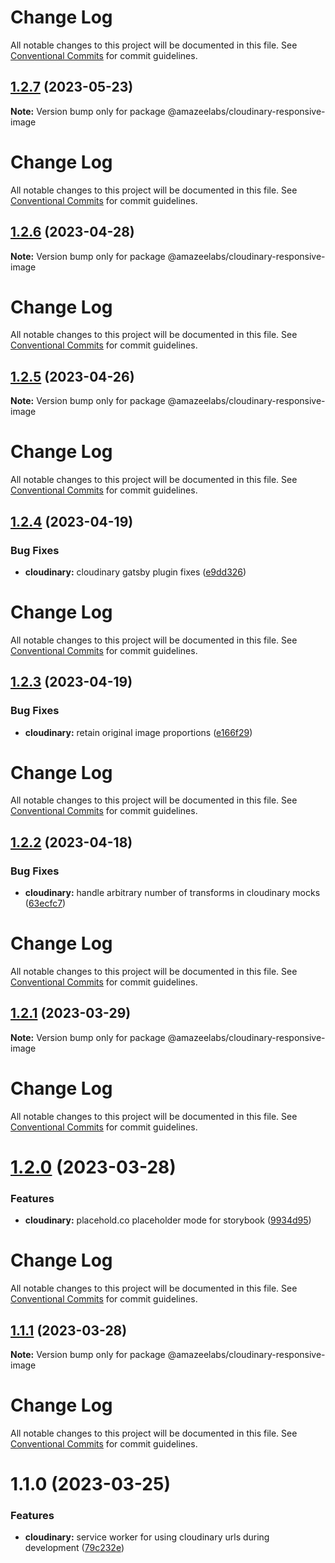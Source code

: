 # Change Log

All notable changes to this project will be documented in this file. See
[Conventional Commits](https://conventionalcommits.org) for commit guidelines.

## [1.2.7](https://github.com/AmazeeLabs/silverback-mono/compare/@amazeelabs/cloudinary-responsive-image@1.2.6...@amazeelabs/cloudinary-responsive-image@1.2.7) (2023-05-23)

**Note:** Version bump only for package @amazeelabs/cloudinary-responsive-image

# Change Log

All notable changes to this project will be documented in this file. See
[Conventional Commits](https://conventionalcommits.org) for commit guidelines.

## [1.2.6](https://github.com/AmazeeLabs/silverback-mono/compare/@amazeelabs/cloudinary-responsive-image@1.2.5...@amazeelabs/cloudinary-responsive-image@1.2.6) (2023-04-28)

**Note:** Version bump only for package @amazeelabs/cloudinary-responsive-image

# Change Log

All notable changes to this project will be documented in this file. See
[Conventional Commits](https://conventionalcommits.org) for commit guidelines.

## [1.2.5](https://github.com/AmazeeLabs/silverback-mono/compare/@amazeelabs/cloudinary-responsive-image@1.2.4...@amazeelabs/cloudinary-responsive-image@1.2.5) (2023-04-26)

**Note:** Version bump only for package @amazeelabs/cloudinary-responsive-image

# Change Log

All notable changes to this project will be documented in this file. See
[Conventional Commits](https://conventionalcommits.org) for commit guidelines.

## [1.2.4](https://github.com/AmazeeLabs/silverback-mono/compare/@amazeelabs/cloudinary-responsive-image@1.2.3...@amazeelabs/cloudinary-responsive-image@1.2.4) (2023-04-19)

### Bug Fixes

- **cloudinary:** cloudinary gatsby plugin fixes
  ([e9dd326](https://github.com/AmazeeLabs/silverback-mono/commit/e9dd3266b41f3fdf7f6c1fe9488382748c968853))

# Change Log

All notable changes to this project will be documented in this file. See
[Conventional Commits](https://conventionalcommits.org) for commit guidelines.

## [1.2.3](https://github.com/AmazeeLabs/silverback-mono/compare/@amazeelabs/cloudinary-responsive-image@1.2.2...@amazeelabs/cloudinary-responsive-image@1.2.3) (2023-04-19)

### Bug Fixes

- **cloudinary:** retain original image proportions
  ([e166f29](https://github.com/AmazeeLabs/silverback-mono/commit/e166f29abd769a8ba41ac9c3ffefe04ba67964cd))

# Change Log

All notable changes to this project will be documented in this file. See
[Conventional Commits](https://conventionalcommits.org) for commit guidelines.

## [1.2.2](https://github.com/AmazeeLabs/silverback-mono/compare/@amazeelabs/cloudinary-responsive-image@1.2.1...@amazeelabs/cloudinary-responsive-image@1.2.2) (2023-04-18)

### Bug Fixes

- **cloudinary:** handle arbitrary number of transforms in cloudinary mocks
  ([63ecfc7](https://github.com/AmazeeLabs/silverback-mono/commit/63ecfc792d7b5a09867a71c48fa91f2d6ab6ce7b))

# Change Log

All notable changes to this project will be documented in this file. See
[Conventional Commits](https://conventionalcommits.org) for commit guidelines.

## [1.2.1](https://github.com/AmazeeLabs/silverback-mono/compare/@amazeelabs/cloudinary-responsive-image@1.2.0...@amazeelabs/cloudinary-responsive-image@1.2.1) (2023-03-29)

**Note:** Version bump only for package @amazeelabs/cloudinary-responsive-image

# Change Log

All notable changes to this project will be documented in this file. See
[Conventional Commits](https://conventionalcommits.org) for commit guidelines.

# [1.2.0](https://github.com/AmazeeLabs/silverback-mono/compare/@amazeelabs/cloudinary-responsive-image@1.1.1...@amazeelabs/cloudinary-responsive-image@1.2.0) (2023-03-28)

### Features

- **cloudinary:** placehold.co placeholder mode for storybook
  ([9934d95](https://github.com/AmazeeLabs/silverback-mono/commit/9934d95a3fd54538f83feb8dfca41a9e0d6b7d35))

# Change Log

All notable changes to this project will be documented in this file. See
[Conventional Commits](https://conventionalcommits.org) for commit guidelines.

## [1.1.1](https://github.com/AmazeeLabs/silverback-mono/compare/@amazeelabs/cloudinary-responsive-image@1.1.0...@amazeelabs/cloudinary-responsive-image@1.1.1) (2023-03-28)

**Note:** Version bump only for package @amazeelabs/cloudinary-responsive-image

# Change Log

All notable changes to this project will be documented in this file. See
[Conventional Commits](https://conventionalcommits.org) for commit guidelines.

# 1.1.0 (2023-03-25)

### Features

- **cloudinary:** service worker for using cloudinary urls during development
  ([79c232e](https://github.com/AmazeeLabs/silverback-mono/commit/79c232ef52dc83d4d344ef338a60415481d36741))
